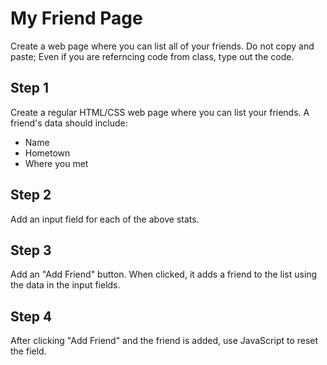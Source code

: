 # My Friend Page

Create a web page where you can list all of your friends. Do not copy and paste; Even if you are referncing code from class, type out the code.

## Step 1

Create a regular HTML/CSS web page where you can list your friends. A friend's data should include:

* Name
* Hometown
* Where you met

## Step 2

Add an input field for each of the above stats.

## Step 3

Add an "Add Friend" button. When clicked, it adds a friend to the list using the data in the input fields.

## Step 4

After clicking "Add Friend" and the friend is added, use JavaScript to reset the field.
